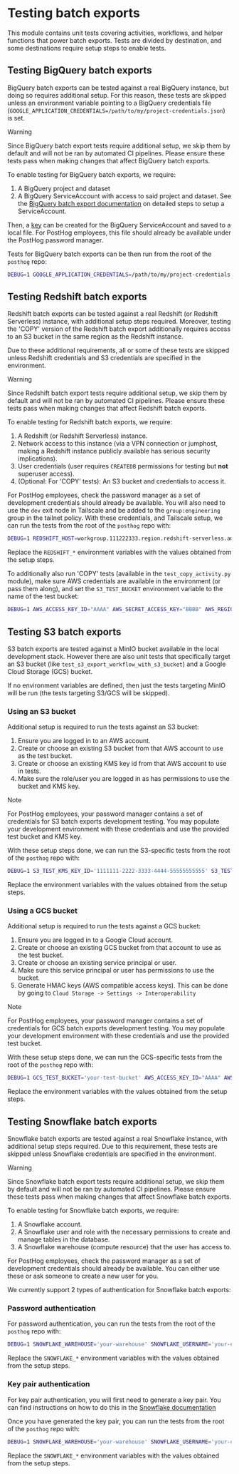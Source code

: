 # Testing batch exports

This module contains unit tests covering activities, workflows, and helper functions that power batch exports. Tests are divided by destination, and some destinations require setup steps to enable tests.

## Testing BigQuery batch exports

BigQuery batch exports can be tested against a real BigQuery instance, but doing so requires additional setup. For this reason, these tests are skipped unless an environment variable pointing to a BigQuery credentials file (`GOOGLE_APPLICATION_CREDENTIALS=/path/to/my/project-credentials.json`) is set.

> [!WARNING]
> Since BigQuery batch export tests require additional setup, we skip them by default and will not be ran by automated CI pipelines. Please ensure these tests pass when making changes that affect BigQuery batch exports.

To enable testing for BigQuery batch exports, we require:

1. A BigQuery project and dataset
2. A BigQuery ServiceAccount with access to said project and dataset. See the [BigQuery batch export documentation](https://posthog.com/docs/cdp/batch-exports/bigquery#setting-up-bigquery-access) on detailed steps to setup a ServiceAccount.

Then, a [key](https://cloud.google.com/iam/docs/keys-create-delete#creating) can be created for the BigQuery ServiceAccount and saved to a local file. For PostHog employees, this file should already be available under the PostHog password manager.

Tests for BigQuery batch exports can be then run from the root of the `posthog` repo:

```bash
DEBUG=1 GOOGLE_APPLICATION_CREDENTIALS=/path/to/my/project-credentials.json pytest products/batch_exports/backend/tests/temporal/destinations/test_bigquery_batch_export_workflow.py
```

## Testing Redshift batch exports

Redshift batch exports can be tested against a real Redshift (or Redshift Serverless) instance, with additional setup steps required. Moreover, testing the 'COPY' version of the Redshift batch export additionally requires access to an S3 bucket in the same region as the Redshift instance.

Due to these additional requirements, all or some of these tests are skipped unless Redshift credentials and S3 credentials are specified in the environment.

> [!WARNING]
> Since Redshift batch export tests require additional setup, we skip them by default and will not be ran by automated CI pipelines. Please ensure these tests pass when making changes that affect Redshift batch exports.

To enable testing for Redshift batch exports, we require:

1. A Redshift (or Redshift Serverless) instance.
2. Network access to this instance (via a VPN connection or jumphost, making a Redshift instance publicly available has serious security implications).
3. User credentials (user requires `CREATEDB` permissions for testing but **not** superuser access).
4. (Optional: For 'COPY' tests): An S3 bucket and credentials to access it.

For PostHog employees, check the password manager as a set of development credentials should already be available. You will also need to use the `dev` exit node in Tailscale and be added to the `group:engineering` group in the tailnet policy. With these credentials, and Tailscale setup, we can run the tests from the root of the `posthog` repo with:

```bash
DEBUG=1 REDSHIFT_HOST=workgroup.111222333.region.redshift-serverless.amazonaws.com REDSHIFT_USER=test_user REDSHIFT_PASSWORD=test_password pytest products/batch_exports/backend/tests/temporal/destinations/redshift
```

Replace the `REDSHIFT_*` environment variables with the values obtained from the setup steps.

To additionally also run 'COPY' tests (available in the `test_copy_activity.py` module), make sure AWS credentials are available in the environment (or pass them along), and set the `S3_TEST_BUCKET` environment variable to the name of the test bucket:

```bash
DEBUG=1 AWS_ACCESS_KEY_ID="AAAA" AWS_SECRET_ACCESS_KEY="BBBB" AWS_REGION="region" S3_TEST_BUCKET="my-test-bucket" REDSHIFT_HOST=workgroup.111222333.region.redshift-serverless.amazonaws.com REDSHIFT_USER=test_user REDSHIFT_PASSWORD=test_password pytest products/batch_exports/backend/tests/temporal/destinations/redshift
```

## Testing S3 batch exports

S3 batch exports are tested against a MinIO bucket available in the local development stack. However there are also unit tests that specifically target an S3 bucket (like `test_s3_export_workflow_with_s3_bucket`) and a Google Cloud Storage (GCS) bucket.

If no environment variables are defined, then just the tests targeting MinIO will be run (the tests targeting S3/GCS will be skipped).

### Using an S3 bucket

Additional setup is required to run the tests against an S3 bucket:

1. Ensure you are logged in to an AWS account.
2. Create or choose an existing S3 bucket from that AWS account to use as the test bucket.
3. Create or choose an existing KMS key id from that AWS account to use in tests.
4. Make sure the role/user you are logged in as has permissions to use the bucket and KMS key.

> [!NOTE]
> For PostHog employees, your password manager contains a set of credentials for S3 batch exports development testing. You may populate your development environment with these credentials and use the provided test bucket and KMS key.

With these setup steps done, we can run the S3-specific tests from the root of the `posthog` repo with:

```bash
DEBUG=1 S3_TEST_KMS_KEY_ID='1111111-2222-3333-4444-55555555555' S3_TEST_BUCKET='your-test-bucket' AWS_ACCESS_KEY_ID="AAAA" AWS_SECRET_ACCESS_KEY="BBBB" pytest products/batch_exports/backend/tests/temporal/destinations/s3/test_workflow_with_s3_bucket.py
```

Replace the environment variables with the values obtained from the setup steps.

### Using a GCS bucket

Additional setup is required to run the tests against a GCS bucket:

1. Ensure you are logged in to a Google Cloud account.
2. Create or choose an existing GCS bucket from that account to use as the test bucket.
3. Create or choose an existing service principal or user.
4. Make sure this service principal or user has permissions to use the bucket.
5. Generate HMAC keys (AWS compatible access keys). This can be done by going to `Cloud Storage -> Settings -> Interoperability`

> [!NOTE]
> For PostHog employees, your password manager contains a set of credentials for GCS batch exports development testing. You may populate your development environment with these credentials and use the provided test bucket.

With these setup steps done, we can run the GCS-specific tests from the root of the `posthog` repo with:

```bash
DEBUG=1 GCS_TEST_BUCKET='your-test-bucket' AWS_ACCESS_KEY_ID="AAAA" AWS_SECRET_ACCESS_KEY="BBBB" pytest products/batch_exports/backend/tests/temporal/destinations/s3/test_workflow_with_gcs_bucket.py
```

Replace the environment variables with the values obtained from the setup steps.

## Testing Snowflake batch exports

Snowflake batch exports are tested against a real Snowflake instance, with additional setup steps required. Due to this requirement, these tests are skipped unless Snowflake credentials are specified in the environment.

> [!WARNING]
> Since Snowflake batch export tests require additional setup, we skip them by default and will not be ran by automated CI pipelines. Please ensure these tests pass when making changes that affect Snowflake batch exports.

To enable testing for Snowflake batch exports, we require:

1. A Snowflake account.
2. A Snowflake user and role with the necessary permissions to create and manage tables in the database.
3. A Snowflake warehouse (compute resource) that the user has access to.

For PostHog employees, check the password manager as a set of development credentials should already be available. You can either use these or ask someone to create a new user for you.

We currently support 2 types of authentication for Snowflake batch exports:

### Password authentication

For password authentication, you can run the tests from the root of the `posthog` repo with:

```bash
DEBUG=1 SNOWFLAKE_WAREHOUSE='your-warehouse' SNOWFLAKE_USERNAME='your-username' SNOWFLAKE_PASSWORD='your-password' SNOWFLAKE_ACCOUNT='your-account' SNOWFLAKE_ROLE='your-role' pytest products/batch_exports/backend/tests/temporal/destinations/test_snowflake_batch_export_workflow.py
```

Replace the `SNOWFLAKE_*` environment variables with the values obtained from the setup steps.

### Key pair authentication

For key pair authentication, you will first need to generate a key pair. You can find instructions on how to do this in the [Snowflake documentation](https://docs.snowflake.com/en/user-guide/key-pair-auth#configuring-key-pair-authentication)

Once you have generated the key pair, you can run the tests from the root of the `posthog` repo with:

```bash
DEBUG=1 SNOWFLAKE_WAREHOUSE='your-warehouse' SNOWFLAKE_USERNAME='your-username' SNOWFLAKE_PRIVATE_KEY='your-private-key' SNOWFLAKE_PRIVATE_KEY_PASSPHRASE='your-passphrase' SNOWFLAKE_ACCOUNT='your-account' SNOWFLAKE_ROLE='your-role' pytest products/batch_exports/backend/tests/temporal/destinations/test_snowflake_batch_export_workflow.py
```

Replace the `SNOWFLAKE_*` environment variables with the values obtained from the setup steps.
